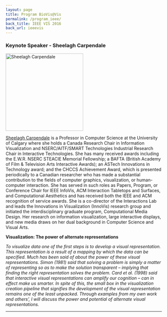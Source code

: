 ```yaml
---
layout: page
title: Program BioVis@Vis
permalink: /program_ieee/
back_title: IEEE VIS 2016
back_url: ieeevis
---
```


### Keynote Speaker - Sheelagh Carpendale

<img src="http://vis4me.com/wp-content/uploads/2015/06/sheelaghcarpendale-840x622.jpg" alt="Sheelagh Carpendale" style="width: 250px;"/>

[Sheelagh Carpendale](http://pages.cpsc.ucalgary.ca/~sheelagh/wiki/pmwiki.php) is a Professor in Computer Science at the University of Calgary where she holds a Canada Research Chair in Information Visualization and NSERC/AITF/SMART Technologies Industrial Research Chair in Interactive Technologies. She has many received awards including the E.W.R. NSERC STEACIE Memorial Fellowship; a BAFTA (British Academy of Film & Television Arts Interactive Awards); an ASTech Innovations in Technology award; and the CHCCS Achievement Award, which is presented periodically to a Canadian researcher who has made a substantial contribution to the fields of computer graphics, visualization, or human-computer interaction. She has served in such roles as Papers, Program, or Conference Chair for IEEE InfoVis, ACM Interaction Tabletops and Surfaces, and Computational Aesthetics and has received both the IEEE and ACM recognition of service awards. She is a co-director of the Interactions Lab and leads the Innovations in Visualization (InnoVis) research group and initiated the interdisciplinary graduate program, Computational Media Design. Her research on information visualization, large interactive displays, and new media draws on her dual background in Computer Science and Visual Arts.

__Visualization: The power of alternate representations__

_To visualize data one of the first steps is to develop a visual representation. This representation is a result of a mapping by which the data can be specified. Much has been said of about the power of these visual representations. Simon (1981) said that solving a problem is simply a matter of representing so as to make the solution transparent – implying that finding the right representation solves the problem. Card et al. (1998) said that interactive visual representations can amplify our cognition – can in effect make us smarter.  In spite of this, the small box in the visualization creation pipeline that signifies the development of the visual representation remains one of the least unpacked. Through examples from my own work and others’, I will discuss the power and potential of alternate visual representations._

<hr class="style-one">
